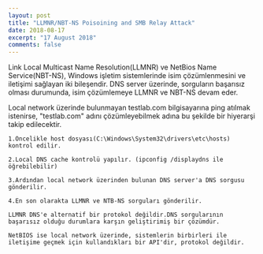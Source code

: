 ```yaml
---
layout: post
title: "LLMNR/NBT-NS Poisoining and SMB Relay Attack"
date: 2018-08-17
excerpt: "17 August 2018"
comments: false
---
```


Link Local Multicast Name Resolution(LLMNR) ve NetBios Name Service(NBT-NS), Windows işletim sistemlerinde isim çözümlenmesini ve iletişimi sağlayan iki bileşendir. DNS server üzerinde, sorguların başarısız olması durumunda, isim çözümlemeye LLMNR ve NBT-NS devam eder.

Local network üzerinde bulunmayan testlab.com bilgisayarına ping atılmak istenirse, "testlab.com" adını çözümleyebilmek adına bu şekilde bir hiyerarşi takip edilecektir.

    1.Öncelikle host dosyası(C:\Windows\System32\drivers\etc\hosts) kontrol edilir.
  
    2.Local DNS cache kontrolü yapılır. (ipconfig /displaydns ile öğrebilebilir)
  
    3.Ardından local network üzerinden bulunan DNS server'a DNS sorgusu gönderilir.
  
    4.En son olarakta LLMNR ve NTB-NS sorguları gönderilir.
    
   

````
LLMNR DNS'e alternatif bir protokol değildir.DNS sorgularının başarısız olduğu durumlara karşın geliştirimiş bir çözümdür.

NetBIOS ise local network üzerinde, sistemlerin birbirleri ile iletişime geçmek için kullandıkları bir API'dir, protokol değildir.
````
